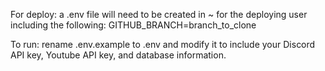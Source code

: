 For deploy:
a .env file will need to be created in ~ for the deploying user including the following:
GITHUB_BRANCH=branch_to_clone

To run:
rename .env.example to .env and modify it to include your Discord API key, Youtube API key, and database information.